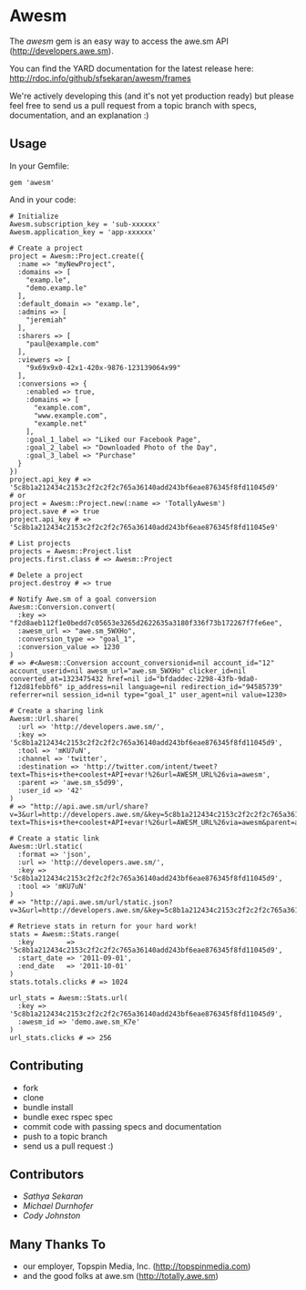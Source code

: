 # Awesm #

The *awesm* gem is an easy way to access the awe.sm API (http://developers.awe.sm).

You can find the YARD documentation for the latest release here: http://rdoc.info/github/sfsekaran/awesm/frames

We're actively developing this (and it's not yet production ready) but please
feel free to send us a pull request from a topic branch with specs,
documentation, and an explanation :)

## Usage ##

In your Gemfile:

    gem 'awesm'

And in your code:

    # Initialize
    Awesm.subscription_key = 'sub-xxxxxx'
    Awesm.application_key = 'app-xxxxxx'

    # Create a project
    project = Awesm::Project.create({
      :name => "myNewProject",
      :domains => [
        "examp.le",
        "demo.examp.le"
      ],
      :default_domain => "examp.le",
      :admins => [
        "jeremiah"
      ],
      :sharers => [
        "paul@example.com"
      ],
      :viewers => [
        "9x69x9x0-42x1-420x-9876-123139064x99"
      ],
      :conversions => {
        :enabled => true,
        :domains => [
          "example.com",
          "www.example.com",
          "example.net"
        ],
        :goal_1_label => "Liked our Facebook Page",
        :goal_2_label => "Downloaded Photo of the Day",
        :goal_3_label => "Purchase"
      }
    })
    project.api_key # => '5c8b1a212434c2153c2f2c2f2c765a36140add243bf6eae876345f8fd11045d9'
    # or
    project = Awesm::Project.new(:name => 'TotallyAwesm')
    project.save # => true
    project.api_key # => '5c8b1a212434c2153c2f2c2f2c765a36140add243bf6eae876345f8fd11045e9'

    # List projects
    projects = Awesm::Project.list
    projects.first.class # => Awesm::Project

    # Delete a project
    project.destroy # => true

    # Notify Awe.sm of a goal conversion
    Awesm::Conversion.convert(
      :key => "f2d8aeb112f1e0bedd7c05653e3265d2622635a3180f336f73b172267f7fe6ee",
      :awesm_url => "awe.sm_5WXHo",
      :conversion_type => "goal_1",
      :conversion_value => 1230
    )
    # => #<Awesm::Conversion account_conversionid=nil account_id="12" account_userid=nil awesm_url="awe.sm_5WXHo" clicker_id=nil converted_at=1323475432 href=nil id="bfdaddec-2298-43fb-9da0-f12d81febbf6" ip_address=nil language=nil redirection_id="94585739" referrer=nil session_id=nil type="goal_1" user_agent=nil value=1230>

    # Create a sharing link
    Awesm::Url.share(
      :url => 'http://developers.awe.sm/',
      :key => '5c8b1a212434c2153c2f2c2f2c765a36140add243bf6eae876345f8fd11045d9',
      :tool => 'mKU7uN',
      :channel => 'twitter',
      :destination => 'http://twitter.com/intent/tweet?text=This+is+the+coolest+API+evar!%26url=AWESM_URL%26via=awesm',
      :parent => 'awe.sm_s5d99',
      :user_id => '42'
    )
    # => "http://api.awe.sm/url/share?v=3&url=http://developers.awe.sm/&key=5c8b1a212434c2153c2f2c2f2c765a36140add243bf6eae876345f8fd11045d9&tool=mKU7uN&channel=twitter&destination=http://twitter.com/intent/tweet?text=This+is+the+coolest+API+evar!%26url=AWESM_URL%26via=awesm&parent=awe.sm_s5d99&user_id=42"

    # Create a static link
    Awesm::Url.static(
      :format => 'json',
      :url => 'http://developers.awe.sm/',
      :key => '5c8b1a212434c2153c2f2c2f2c765a36140add243bf6eae876345f8fd11045d9',
      :tool => 'mKU7uN'
    )
    # => "http://api.awe.sm/url/static.json?v=3&url=http://developers.awe.sm/&key=5c8b1a212434c2153c2f2c2f2c765a36140add243bf6eae876345f8fd11045d9&tool=mKU7uN"

    # Retrieve stats in return for your hard work!
    stats = Awesm::Stats.range(
      :key        => '5c8b1a212434c2153c2f2c2f2c765a36140add243bf6eae876345f8fd11045d9',
      :start_date => '2011-09-01',
      :end_date   => '2011-10-01'
    )
    stats.totals.clicks # => 1024

    url_stats = Awesm::Stats.url(
      :key => '5c8b1a212434c2153c2f2c2f2c765a36140add243bf6eae876345f8fd11045d9',
      :awesm_id => 'demo.awe.sm_K7e'
    )
    url_stats.clicks # => 256

## Contributing ##

* fork
* clone
* bundle install
* bundle exec rspec spec
* commit code with passing specs and documentation
* push to a topic branch
* send us a pull request :)

## Contributors ##

* *Sathya Sekaran*
* *Michael Durnhofer*
* *Cody Johnston*

## Many Thanks To ##
* our employer, Topspin Media, Inc. (http://topspinmedia.com)
* and the good folks at awe.sm (http://totally.awe.sm)
